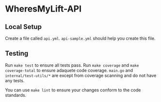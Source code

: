 # WheresMyLift-API

## Local Setup

Create a file called `api.yml`. `api-sample.yml` should help you create this file.

## Testing

Run `make test` to ensure all tests pass. Run `make coverage` and `make coverage-total` to ensure adaquete code coverage. `main.go` and `internal/test-utils/*` are except from coverage scanning and do not have any tests.

You can use `make lint` to ensure your changes conform to the code standards.
